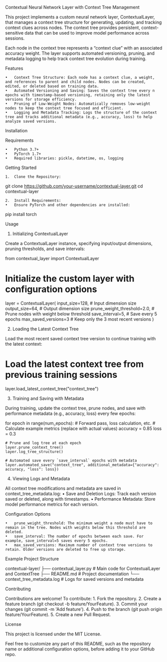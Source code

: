 Contextual Neural Network Layer with Context Tree Management

This project implements a custom neural network layer, ContextualLayer, that manages a context tree structure for generating, updating, and tracking context clues across nodes. The context tree provides persistent, context-sensitive data that can be used to improve model performance across sessions.

Each node in the context tree represents a “context clue” with an associated accuracy weight. The layer supports automated versioning, pruning, and metadata logging to help track context tree evolution during training.

Features

	•	Context Tree Structure: Each node has a context clue, a weight, and references to parent and child nodes. Nodes can be created, edited, or deleted based on training data.
	•	Automated Versioning and Saving: Saves the context tree every n epochs with timestamp-based versioning, retaining only the latest versions for storage efficiency.
	•	Pruning of Low-Weight Nodes: Automatically removes low-weight nodes to keep the context tree focused and efficient.
	•	Logging and Metadata Tracking: Logs the structure of the context tree and tracks additional metadata (e.g., accuracy, loss) to help analyze saved versions.

Installation

Requirements

	•	Python 3.7+
	•	PyTorch 1.7+
	•	Required libraries: pickle, datetime, os, logging

Getting Started

	1.	Clone the Repository:

git clone https://github.com/your-username/contextual-layer.git
cd contextual-layer


	2.	Install Requirements:
	•	Ensure PyTorch and other dependencies are installed:

pip install torch



Usage

1. Initializing ContextualLayer

Create a ContextualLayer instance, specifying input/output dimensions, pruning thresholds, and save intervals:

from contextual_layer import ContextualLayer

# Initialize the custom layer with configuration options
layer = ContextualLayer(
    input_size=128,                    # Input dimension size
    output_size=64,                    # Output dimension size
    prune_weight_threshold=2.0,        # Prune nodes with weight below threshold
    save_interval=5,                   # Save every 5 epochs
    max_saved_versions=3               # Keep only the 3 most recent versions
)

2. Loading the Latest Context Tree

Load the most recent saved context tree version to continue training with the latest context:

# Load the latest context tree from previous training sessions
layer.load_latest_context_tree("context_tree")

3. Training and Saving with Metadata

During training, update the context tree, prune nodes, and save with performance metadata (e.g., accuracy, loss) every few epochs:

for epoch in range(num_epochs):
    # Forward pass, loss calculation, etc.
    # Calculate example metrics (replace with actual values)
    accuracy = 0.85
    loss = 0.3

    # Prune and log tree at each epoch
    layer.prune_context_tree()
    layer.log_tree_structure()

    # Automated save every `save_interval` epochs with metadata
    layer.automated_save("context_tree", additional_metadata={"accuracy": accuracy, "loss": loss})

4. Viewing Logs and Metadata

All context tree modifications and metadata are saved in context_tree_metadata.log:
	•	Save and Deletion Logs: Track each version saved or deleted, along with timestamps.
	•	Performance Metadata: Store model performance metrics for each version.

Configuration Options

	•	prune_weight_threshold: The minimum weight a node must have to remain in the tree. Nodes with weights below this threshold are deleted.
	•	save_interval: The number of epochs between each save. For example, save_interval=5 saves every 5 epochs.
	•	max_saved_versions: Maximum number of context tree versions to retain. Older versions are deleted to free up storage.

Example Project Structure

contextual-layer/
├── contextual_layer.py          # Main code for ContextualLayer and ContextTree
├── README.md                    # Project documentation
└── context_tree_metadata.log    # Logs for saved versions and metadata

Contributing

Contributions are welcome! To contribute:
	1.	Fork the repository.
	2.	Create a feature branch (git checkout -b feature/YourFeature).
	3.	Commit your changes (git commit -m 'Add feature').
	4.	Push to the branch (git push origin feature/YourFeature).
	5.	Create a new Pull Request.

License

This project is licensed under the MIT License.

Feel free to customize any part of this README, such as the repository name or additional configuration options, before adding it to your GitHub repo.

